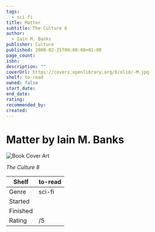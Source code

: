 ```yaml
---
tags:
  - sci-fi
title: Matter
subtitle: The Culture 8
author:
  - Iain M. Banks
publisher: Culture
published: 2008-02-25T09:00:00+01:00
page_count:
isbn:
description: ""
coverUrl: https://covers.openlibrary.org/b/olid/-M.jpg
shelf: to-read
owned: false
start_date:
end_date:
rating:
recommended_by:
created:
---
```


# Matter by Iain M. Banks

![Book Cover Art](https://covers.openlibrary.org/b/olid/-M.jpg)

_The Culture 8_

| Shelf | to-read |
| --- | --- |
| Genre | sci-fi |
| Started |  |
| Finished |  |
| Rating | /5 |

